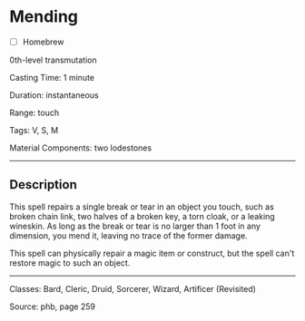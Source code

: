 # Mending

- [ ] Homebrew

0th-level transmutation

Casting Time: 1 minute

Duration: instantaneous

Range: touch

Tags: V, S, M

Material Components: two lodestones

---

## Description
This spell repairs a single break or tear in an object you touch, such as broken chain link, two halves of a broken key, a torn cloak, or a leaking wineskin. As long as the break or tear is no larger than 1 foot in any dimension, you mend it, leaving no trace of the former damage.

This spell can physically repair a magic item or construct, but the spell can't restore magic to such an object.

---

Classes: Bard, Cleric, Druid, Sorcerer, Wizard, Artificer (Revisited)

Source: phb, page 259
